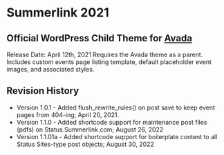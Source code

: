 # Summerlink 2021
## Official WordPress Child Theme for [Avada](https://avada.theme-fusion.com/)

Release Date: April 12th, 2021
Requires the Avada theme as a parent. Includes custom events page listing template, default placeholder event images, and associated styles.

Revision History
---
* Version 1.0.1 - Added flush_rewrite_rules() on post save to keep event pages from 404-ing; April 20, 2021.
* Version 1.1.0 - Added shortcode support for maintenance post files (pdfs) on Status.Summerlink.com; August 26, 2022
* Version 1.1.01a - Added shortcode support for boilerplate content to all Status Sites-type post objects; August 30, 2022